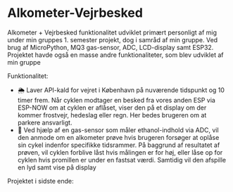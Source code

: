 # Alkometer-Vejrbesked
Alkometer + Vejrbesked funktionalitet udviklet primært personligt af mig under min gruppes 1. semester projekt, dog i samråd af min gruppe. Ved brug af MicroPython, MQ3 gas-sensor, ADC, LCD-display samt ESP32. Projektet havde også en masse andre funktionaliteter, som blev udviklet af min gruppe

Funktionalitet:
* 🌦️ Laver API-kald for vejret i København på nuværende tidspunkt og 10 timer frem. Når cyklen modtager en besked fra vores anden ESP via ESP-NOW om at cyklen er aflåset,  viser den på et display om der kommer frostvejr, hedeslag eller regn. Her bedes brugeren om at parkere ansvarligt.
* 🍺 Ved hjælp af en gas-sensor som måler ethanol-indhold via ADC, vil den anmode om en alkometer prøve hvis brugeren forsøger at oplåse sin cykel indenfor specifikke tidsrammer. På baggrund af resultatet af prøven, vil cyklen forblive låst hvis målingen er for høj, eller låse op for cyklen hvis promillen er under en fastsat værdi. Samtidig vil den afspille en lyd samt vise på display

Projektet i sidste ende:
